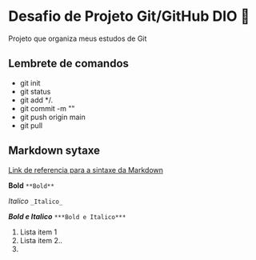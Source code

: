 # Desafio de Projeto Git/GitHub DIO 🦾

Projeto que organiza meus estudos de Git

## Lembrete de comandos

- git init
- git status
- git add */.
- git commit -m ""
- git push origin main
- git pull 

## Markdown sytaxe 
[Link de referencia para a sintaxe da Markdown](https://www.markdownguide.org/basic-syntax/)

**Bold**  `**Bold**`

_Italico_  `_Italico_
`

***Bold e Italico***  `***Bold e Italico***`


1. Lista item 1
2. Lista item 2..
3. 

